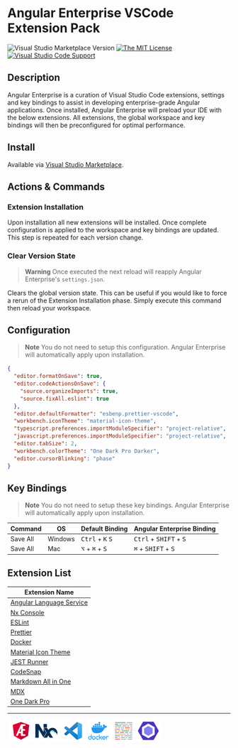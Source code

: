 # Angular Enterprise VSCode Extension Pack

![Visual Studio Marketplace Version](https://img.shields.io/visual-studio-marketplace/v/philipgriffin.angular-enterprise?color=green&style=flat-square)
[![The MIT License](https://img.shields.io/badge/license-MIT-orange.svg?color=blue&style=flat-square)](http://opensource.org/licenses/MIT)
[![Visual Studio Code Support](https://img.shields.io/badge/Visual%20Studio%20Code-%5E1.73.0-blue?style=flat-square&logo=visualstudiocode)](https://code.visualstudio.com)

## Description

Angular Enterprise is a curation of Visual Studio Code extensions, settings and key bindings to assist in developing enterprise-grade Angular applications. Once installed, Angular Enterprise will preload your IDE with the below extensions. All extensions, the global workspace and key bindings will then be preconfigured for optimal performance.

## Install

Available via [Visual Studio Marketplace](https://marketplace.visualstudio.com/items?itemName=philipgriffin.angular-enterprise&ssr=false#overview).

## Actions & Commands

### Extension Installation

Upon installation all new extensions will be installed. Once complete configuration is applied to the workspace and key bindings are updated. This step is repeated for each version change.

### Clear Version State

> **Warning**
> Once executed the next reload will reapply Angular Enterprise's `settings.json`.

Clears the global version state. This can be useful if you would like to force a rerun of the Extension Installation phase. Simply execute this command then reload your workspace.

## Configuration

> **Note**
> You do not need to setup this configuration. Angular Enterprise will automatically apply upon installation.

```json
{
  "editor.formatOnSave": true,
  "editor.codeActionsOnSave": {
    "source.organizeImports": true,
    "source.fixAll.eslint": true
  },
  "editor.defaultFormatter": "esbenp.prettier-vscode",
  "workbench.iconTheme": "material-icon-theme",
  "typescript.preferences.importModuleSpecifier": "project-relative",
  "javascript.preferences.importModuleSpecifier": "project-relative",
  "editor.tabSize": 2,
  "workbench.colorTheme": "One Dark Pro Darker",
  "editor.cursorBlinking": "phase"
}
```

## Key Bindings

> **Note**
> You do not need to setup these key bindings. Angular Enterprise will automatically apply upon installation.

| Command  | OS      | Default Binding                             | Angular Enterprise Binding                        |
| -------- | ------- | ------------------------------------------- | ------------------------------------------------- |
| Save All | Windows | <kbd>Ctrl</kbd> + <kbd>K</kbd> <kbd>S</kbd> | <kbd>Ctrl</kbd> + <kbd>SHIFT</kbd> + <kbd>S</kbd> |
| Save All | Mac     | <kbd>⌥</kbd> + <kbd>⌘</kbd> + <kbd>S</kbd>  | <kbd>⌘</kbd> + <kbd>SHIFT</kbd> + <kbd>S</kbd>    |

## Extension List

| Extension Name                                                                                        |
| ----------------------------------------------------------------------------------------------------- |
| [Angular Language Service](https://marketplace.visualstudio.com/items?itemName=Angular.ng-template)   |
| [Nx Console](https://marketplace.visualstudio.com/items?itemName=nrwl.angular-console)                |
| [ESLint](https://marketplace.visualstudio.com/items?itemName=dbaeumer.vscode-eslint)                  |
| [Prettier](https://marketplace.visualstudio.com/items?itemName=esbenp.prettier-vscode)                |
| [Docker](https://marketplace.visualstudio.com/items?itemName=ms-azuretools.vscode-docker)             |
| [Material Icon Theme](https://marketplace.visualstudio.com/items?itemName=PKief.material-icon-theme)  |
| [JEST Runner](https://marketplace.visualstudio.com/items?itemName=firsttris.vscode-jest-runner)       |
| [CodeSnap](https://marketplace.visualstudio.com/items?itemName=adpyke.codesnap)                       |
| [Markdown All in One](https://marketplace.visualstudio.com/items?itemName=yzhang.markdown-all-in-one) |
| [MDX](https://marketplace.visualstudio.com/items?itemName=unifiedjs.vscode-mdx)                       |
| [One Dark Pro](https://marketplace.visualstudio.com/items?itemName=zhuangtongfa.Material-theme)       |

---

<img src='./logo-banner.png' width="350">
